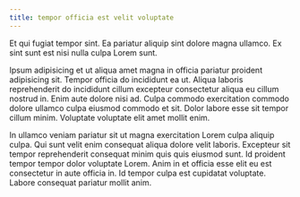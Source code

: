 ```yaml
---
title: tempor officia est velit voluptate
---
```


Et qui fugiat tempor sint. Ea pariatur aliquip sint dolore magna ullamco. Ex sint sunt est nisi nulla culpa Lorem sunt.

Ipsum adipisicing et ut aliqua amet magna in officia pariatur proident adipisicing sit. Tempor officia do incididunt ea ut. Aliqua laboris reprehenderit do incididunt cillum excepteur consectetur aliqua eu cillum nostrud in. Enim aute dolore nisi ad. Culpa commodo exercitation commodo dolore ullamco culpa eiusmod commodo et sit. Dolor labore esse sit tempor cillum minim. Voluptate voluptate elit amet mollit enim.

In ullamco veniam pariatur sit ut magna exercitation Lorem culpa aliquip culpa. Qui sunt velit enim consequat aliqua dolore velit laboris. Excepteur sit tempor reprehenderit consequat minim quis quis eiusmod sunt. Id proident tempor tempor dolor voluptate Lorem. Anim in et officia esse elit eu est consectetur in aute officia in. Id tempor culpa est cupidatat voluptate. Labore consequat pariatur mollit anim.